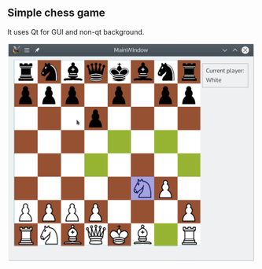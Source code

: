Simple chess game
-------------------

It uses Qt for GUI and non-qt background.

![Game process:](https://github.com/Shadasviar/chess/blob/master/docks/Screenshot_20180117_235108.png "Game process")

